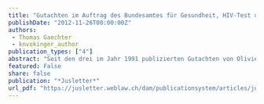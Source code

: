 ```yaml
---
title: "Gutachten im Auftrag des Bundesamtes für Gesundheit, HIV-Test und Informed Consent"
publishDate: "2012-11-26T00:00:00Z"
authors: 
 - Thomas Gaechter 
 - knvokinger_author
publication_types: ["4"]
abstract: "Seit den drei im Jahr 1991 publizierten Gutachten von Olivier Guillod, Karl-Ludwig Kunz und Christoph Andreas Zenger zu Rechtsfragen im Zusammenhang mit AIDS haben sich massgebliche Faktoren im Umgang mit HIV/Aids verändert. Die Krankheit ist heute therapierbar und gesellschaftlich wurden zahlreiche Vorurteile abgebaut. Die vorliegende Studie untersucht, ob die damals gestellten Rechtsfragen, insbesondere im Zusammenhang mit dem Erfordernis der Aufklärung und der Einwilligung des Patienten im Vorfeld eines HIV-Tests (Informed Consent), nach wie vor gleich zu beantworten sind. Im Zentrum steht die Frage, ob im gewandelten Umfeld in bestimmten Konstellationen auf den Informed Consent verzichtet werden kann."
featured: False
share: false
publication: "*Jusletter*"
url_pdf: "https://jusletter.weblaw.ch/dam/publicationsystem/articles/jusletter/Jusletter/2012/26.%20November%202012/f5af3d11-6a42-4ec6-b4db-5da290a61686/pdf_de.pdf"
---
```

